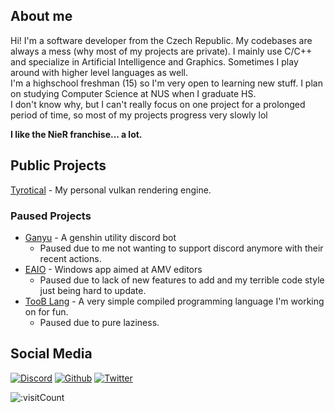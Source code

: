 ## About me

Hi! I'm a software developer from the Czech Republic. My codebases are always a mess (why most of my projects are private). I mainly use C/C++ and specialize in Artificial Intelligence and Graphics. Sometimes I play around with higher level languages as well.<br>
I'm a highschool freshman (15) so I'm very open to learning new stuff. I plan on studying Computer Science at NUS when I graduate HS.  
I don't know why, but I can't really focus on one project for a prolonged period of time, so most of my projects progress very slowly lol

<b>I like the NieR franchise... a lot.</b>

## Public Projects

[Tyrotical](https://github.com/marceleenuh/tyrotical) - My personal vulkan rendering engine.<br>

### Paused Projects
- [Ganyu](https://github.com/marceleenuh/ganyu-bot) - A genshin utility discord bot
  - Paused due to me not wanting to support discord anymore with their recent actions.
- [EAIO](https://github.com/marceleenuh/eaio) - Windows app aimed at AMV editors
  - Paused due to lack of new features to add and my terrible code style just being hard to update.
- [TooB Lang](https://github.com/marceleenuh/toob-lang) - A very simple compiled programming language I'm working on for fun.
  - Paused due to pure laziness.

## Social Media
[![Discord](https://img.shields.io/badge/discord-%237289DA.svg?&logo=discord&style=for-the-badge&logoColor=white)](https://discord.com/users/970732687763599400)
[![Github](https://img.shields.io/badge/github-%23333333.svg?&logo=github&style=for-the-badge&logoColor=white)](https://github.com/marceleenuh)
[![Twitter](https://img.shields.io/badge/twitter-%231C9CEA.svg?&logo=twitter&style=for-the-badge&logoColor=white)](https://twitter.com/marceleenuh)

![:visitCount](https://count.getloli.com/get/@AMEXif?theme=asoul)
